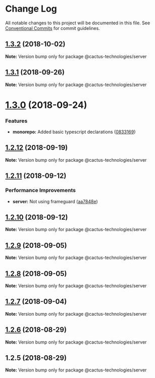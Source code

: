 # Change Log

All notable changes to this project will be documented in this file.
See [Conventional Commits](https://conventionalcommits.org) for commit guidelines.

<a name="1.3.2"></a>

## [1.3.2](https://github.com/CactusTechnologies/cactus-utils/compare/@cactus-technologies/server@1.3.1...@cactus-technologies/server@1.3.2) (2018-10-02)

**Note:** Version bump only for package @cactus-technologies/server

<a name="1.3.1"></a>

## [1.3.1](https://github.com/CactusTechnologies/cactus-utils/compare/@cactus-technologies/server@1.3.0...@cactus-technologies/server@1.3.1) (2018-09-26)

**Note:** Version bump only for package @cactus-technologies/server

<a name="1.3.0"></a>

# [1.3.0](https://github.com/CactusTechnologies/cactus-utils/compare/@cactus-technologies/server@1.2.12...@cactus-technologies/server@1.3.0) (2018-09-24)

### Features

-   **monorepo:** Added basic typescript declarations ([0833169](https://github.com/CactusTechnologies/cactus-utils/commit/0833169))

<a name="1.2.12"></a>

## [1.2.12](https://github.com/CactusTechnologies/cactus-utils/compare/@cactus-technologies/server@1.2.11...@cactus-technologies/server@1.2.12) (2018-09-19)

**Note:** Version bump only for package @cactus-technologies/server

<a name="1.2.11"></a>

## [1.2.11](https://github.com/CactusTechnologies/cactus-utils/compare/@cactus-technologies/server@1.2.10...@cactus-technologies/server@1.2.11) (2018-09-12)

### Performance Improvements

-   **server:** Not using frameguard ([aa7848e](https://github.com/CactusTechnologies/cactus-utils/commit/aa7848e))

<a name="1.2.10"></a>

## [1.2.10](https://github.com/CactusTechnologies/cactus-utils/compare/@cactus-technologies/server@1.2.9...@cactus-technologies/server@1.2.10) (2018-09-12)

**Note:** Version bump only for package @cactus-technologies/server

<a name="1.2.9"></a>

## [1.2.9](https://github.com/CactusTechnologies/cactus-utils/compare/@cactus-technologies/server@1.2.8...@cactus-technologies/server@1.2.9) (2018-09-05)

**Note:** Version bump only for package @cactus-technologies/server

<a name="1.2.8"></a>

## [1.2.8](https://github.com/CactusTechnologies/cactus-utils/compare/@cactus-technologies/server@1.2.7...@cactus-technologies/server@1.2.8) (2018-09-05)

**Note:** Version bump only for package @cactus-technologies/server

<a name="1.2.7"></a>

## [1.2.7](https://github.com/CactusTechnologies/cactus-utils/compare/@cactus-technologies/server@1.2.6...@cactus-technologies/server@1.2.7) (2018-09-04)

**Note:** Version bump only for package @cactus-technologies/server

<a name="1.2.6"></a>

## [1.2.6](https://github.com/CactusTechnologies/cactus-utils/compare/@cactus-technologies/server@1.2.5...@cactus-technologies/server@1.2.6) (2018-08-29)

**Note:** Version bump only for package @cactus-technologies/server

<a name="1.2.5"></a>

## 1.2.5 (2018-08-29)

**Note:** Version bump only for package @cactus-technologies/server
